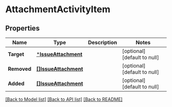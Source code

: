 # AttachmentActivityItem

## Properties
Name | Type | Description | Notes
------------ | ------------- | ------------- | -------------
**Target** | [***IssueAttachment**](IssueAttachment.md) |  | [optional] [default to null]
**Removed** | [**[]IssueAttachment**](IssueAttachment.md) |  | [optional] [default to null]
**Added** | [**[]IssueAttachment**](IssueAttachment.md) |  | [optional] [default to null]

[[Back to Model list]](../README.md#documentation-for-models) [[Back to API list]](../README.md#documentation-for-api-endpoints) [[Back to README]](../README.md)

